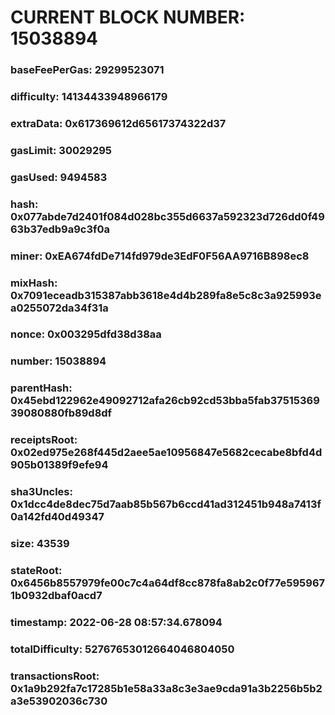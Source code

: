 # CURRENT BLOCK NUMBER: 15038894

### baseFeePerGas: 29299523071
### difficulty: 14134433948966179
### extraData: 0x617369612d65617374322d37
### gasLimit: 30029295
### gasUsed: 9494583
### hash: 0x077abde7d2401f084d028bc355d6637a592323d726dd0f4963b37edb9a9c3f0a
### miner: 0xEA674fdDe714fd979de3EdF0F56AA9716B898ec8
### mixHash: 0x7091eceadb315387abb3618e4d4b289fa8e5c8c3a925993ea0255072da34f31a
### nonce: 0x003295dfd38d38aa
### number: 15038894
### parentHash: 0x45ebd122962e49092712afa26cb92cd53bba5fab3751536939080880fb89d8df
### receiptsRoot: 0x02ed975e268f445d2aee5ae10956847e5682cecabe8bfd4d905b01389f9efe94
### sha3Uncles: 0x1dcc4de8dec75d7aab85b567b6ccd41ad312451b948a7413f0a142fd40d49347
### size: 43539
### stateRoot: 0x6456b8557979fe00c7c4a64df8cc878fa8ab2c0f77e5959671b0932dbaf0acd7
### timestamp: 2022-06-28 08:57:34.678094
### totalDifficulty: 52767653012664046804050
### transactionsRoot: 0x1a9b292fa7c17285b1e58a33a8c3e3ae9cda91a3b2256b5b2a3e53902036c730
